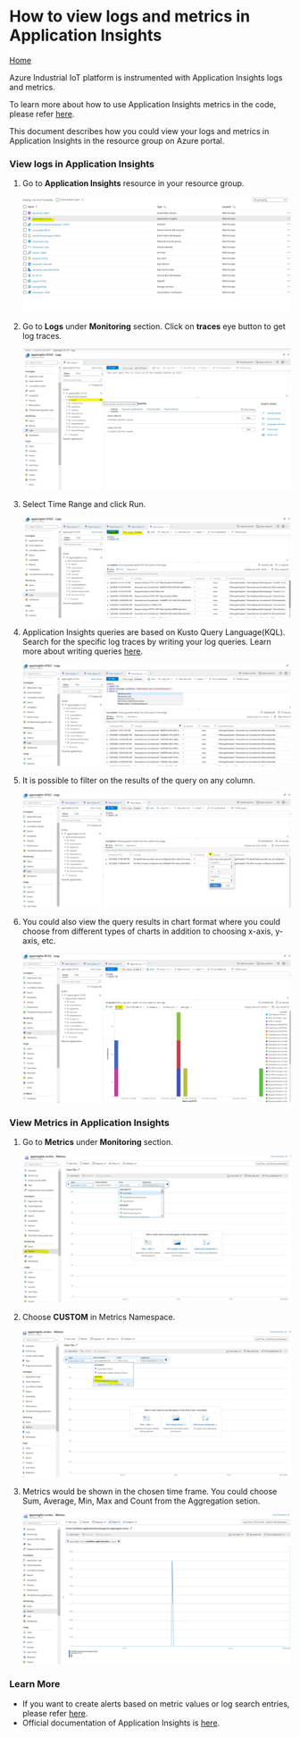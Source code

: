 # How to view logs and metrics in Application Insights

[Home](readme.md)

Azure Industrial IoT platform is instrumented with Application Insights logs and metrics.

To learn more about how to use Application Insights metrics in the code, please refer [here](../dev-guides/howto-use-applicationinsights-metrics.md).

This document describes how you could view your logs and metrics in Application Insights in the resource group on Azure portal.

### View logs in Application Insights 

1. Go to **Application Insights** resource in your resource group.

   ![app insights](../media/appinsights1.png)

2. Go to **Logs** under **Monitoring** section. Click on **traces** eye button to get log traces.

   ![logs](../media/appinsights2.png)

   

3. Select Time Range and click Run.

   ![run](../media/appinsights3.png)

   

4. Application Insights queries are based on Kusto Query Language(KQL). Search for the specific log traces by writing your log queries. Learn more about writing queries [here](<https://docs.microsoft.com/en-us/azure/azure-monitor/log-query/log-query-overview>).

   ![query](../media/appinsights4.png)

   

5. It is possible to filter on the results of the query on any column.

   ![filter](../media/appinsights5.png)

   

6. You could also view the query results in chart format where you could choose from different types of charts in addition to choosing x-axis, y-axis, etc.

   ![chart](../media/appinsights6.png)


### View Metrics in Application Insights

1. Go to **Metrics** under **Monitoring** section.

   ![metrics](../media/appinsights7.png)

   

2. Choose **CUSTOM** in Metrics Namespace.

   ![custom](../media/appinsights8.png)

   

3. Metrics would be shown in the chosen time frame. You could choose Sum, Average, Min, Max and Count from the Aggregation setion.

   ![chart](../media/appinsights9.png)


### Learn More

- If you want to create alerts based on metric values or log search entries, please refer [here](https://docs.microsoft.com/en-us/azure/azure-monitor/platform/alerts-overview?toc=%2Fazure%2Fazure-monitor%2Ftoc.json).
- Official documentation of Application Insights is [here](https://docs.microsoft.com/en-us/azure/azure-monitor/app/app-insights-overview).